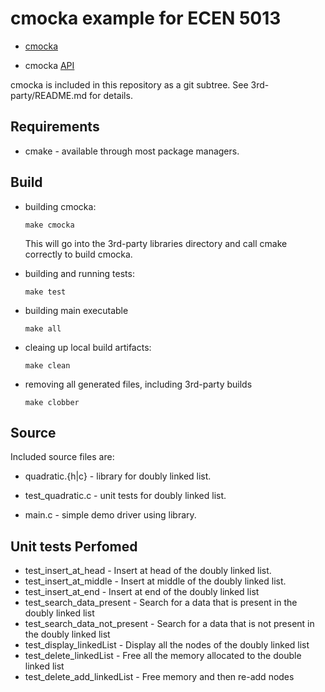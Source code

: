 # cmocka example for ECEN 5013

* [cmocka](https://cmocka.org/)

* cmocka [API](https://api.cmocka.org/index.html)

cmocka is included in this repository as a git subtree. See
3rd-party/README.md for details.

## Requirements

* cmake - available through most package managers.

## Build

* building cmocka:

    ```SHELL
    make cmocka
    ```

    This will go into the 3rd-party libraries directory and call cmake
    correctly to build cmocka.

* building and running tests:

    ```SHELL
    make test
    ```
    
* building main executable

    ```SHELL
    make all
    ```
    
* cleaing up local build artifacts:

    ```SHELL
    make clean
    ```
    
* removing all generated files, including 3rd-party builds

    ```SHELL
    make clobber
    ```
    
## Source

Included source files are:

* quadratic.{h|c} - library for doubly linked list.

* test_quadratic.c - unit tests for doubly linked list.

* main.c - simple demo driver using library.

## Unit tests Perfomed

* test_insert_at_head - Insert at head of the doubly linked list.
* test_insert_at_middle - Insert at middle of the doubly linked list.
* test_insert_at_end - Insert at end of the doubly linked list
* test_search_data_present - Search for a data that is present in the doubly linked list
* test_search_data_not_present - Search for a data that is not present in the doubly linked list
* test_display_linkedList - Display all the nodes of the doubly linked list
* test_delete_linkedList - Free all the memory allocated to the double linked list
* test_delete_add_linkedList - Free memory and then re-add nodes 
